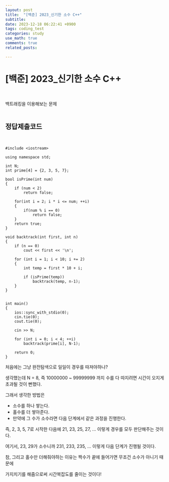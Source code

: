 ```yaml
---
layout: post
title:  "[백준] 2023_신기한 소수 C++"
subtitle:   
date: 2023-12-18 06:22:41 +0900
tags: coding_test
categories: study
use_math: true
comments: true
related_posts:

---
```


# [백준] 2023_신기한 소수 C++<br/>
<br/>

백트래킹을 이용해보는 문제<br/>
<br/>

## 정답제출코드<br/>
<br/>

```
#include <iostream>

using namespace std;

int N;
int prime[4] = {2, 3, 5, 7};

bool isPrime(int num)
{
    if (num < 2)
        return false;

    for(int i = 2; i * i <= num; ++i)
    {
        if(num % i == 0)
            return false;
    }
    return true;
}

void backtrack(int first, int n)
{
    if (n == 0)
        cout << first << '\n';

    for (int i = 1; i < 10; i += 2)
    {
        int temp = first * 10 + i;

        if (isPrime(temp))
            backtrack(temp, n-1);
    }       
}


int main()
{
    ios::sync_with_stdio(0);
    cin.tie(0);
    cout.tie(0);

    cin >> N;
    
    for (int i = 0; i < 4; ++i)
        backtrack(prime[i], N-1);

    return 0;
}
```

처음에는 그냥 완전탐색으로 일일이 경우를 따져야하나?<br/>

생각했는데 N = 8, 즉 10000000 ~ 99999999 까지 수를 다 따지려면 시간이 오지게 초과될 것이 뻔했다.<br/>

그래서 생각한 방법은

- 소수를 하나 쌓는다.
- 홀수를 더 쌓아준다.
- 만약에 그 수가 소수라면 다음 단계에서 같은 과정을 진행한다.

즉, 2, 3, 5, 7로 시작한 다음에 21, 23, 25, 27, ... 이렇게 경우를 모두 판단해주는 것이다.<br/>

여기서, 23, 29가 소수니까 231, 233, 235, ... 이렇게 다음 단계가 진행될 것이다.<br/>

참, 그리고 홀수만 더해줘야하는 이유는 짝수가 끝에 들어가면 무조건 소수가 아니기 때문에<br/>

가지치기를 해줌으로써 시간복잡도를 줄이는 것이다!<br/>